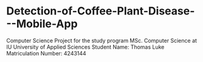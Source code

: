 # Detection-of-Coffee-Plant-Disease---Mobile-App
Computer Science Project for the study program MSc. Computer Science at IU University of Applied Sciences 
Student Name: Thomas Luke
Matriculation Number: 4243144
